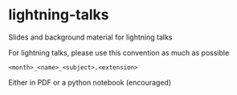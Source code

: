 lightning-talks
===============

Slides and background material for lightning talks

For lightning talks, please use this convention as much as possible

    <month>_<name>_<subject>.<extension>

Either in PDF or a python notebook (encouraged)
